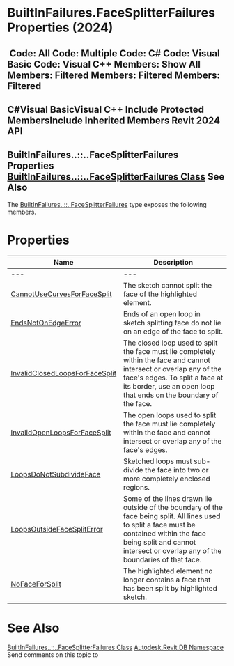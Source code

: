 # BuiltInFailures.FaceSplitterFailures Properties (2024)

﻿
 Code: All Code: Multiple Code: C# Code: Visual Basic Code: Visual C++  Members: Show All Members: Filtered Members: Filtered Members: Filtered   
---  
C#Visual BasicVisual C++
Include Protected MembersInclude Inherited Members
Revit 2024 API  
---  
BuiltInFailures..::..FaceSplitterFailures Properties  
[BuiltInFailures..::..FaceSplitterFailures Class](c354be2c-4d56-3ed0-6977-3c5cf6972cdf.md "BuiltInFailures.FaceSplitterFailures Class") See Also  
---  
The [BuiltInFailures..::..FaceSplitterFailures](c354be2c-4d56-3ed0-6977-3c5cf6972cdf.md "BuiltInFailures.FaceSplitterFailures Class") type exposes the following members.
# Properties
| Name | Description |
| --- | --- |
| --- | --- | --- |
| [CannotUseCurvesForFaceSplit](7bd8dda8-92d3-bf78-ff59-675025a2f47c.md "CannotUseCurvesForFaceSplit Property") | The sketch cannot split the face of the highlighted element. |
| [EndsNotOnEdgeError](06d542ee-8006-582f-3eb2-2091438b855e.md "EndsNotOnEdgeError Property") | Ends of an open loop in sketch splitting face do not lie on an edge of the face to split. |
| [InvalidClosedLoopsForFaceSplit](ff21648e-5c98-1266-a2fa-94344fcc75b6.md "InvalidClosedLoopsForFaceSplit Property") | The closed loop used to split the face must lie completely within the face and cannot intersect or overlap any of the face's edges. To split a face at its border, use an open loop that ends on the boundary of the face. |
| [InvalidOpenLoopsForFaceSplit](995f3404-810c-25ce-8c15-6460b8750948.md "InvalidOpenLoopsForFaceSplit Property") | The open loops used to split the face must lie completely within the face and cannot intersect or overlap any of the face's edges. |
| [LoopsDoNotSubdivideFace](6700b99f-c3cc-9bfd-53ad-3d5abf317764.md "LoopsDoNotSubdivideFace Property") | Sketched loops must sub-divide the face into two or more completely enclosed regions. |
| [LoopsOutsideFaceSplitError](535caf99-8515-86c5-c505-8f7d6eedaa64.md "LoopsOutsideFaceSplitError Property") | Some of the lines drawn lie outside of the boundary of the face being split. All lines used to split a face must be contained within the face being split and cannot intersect or overlap any of the boundaries of that face. |
| [NoFaceForSplit](923a8482-ba81-100c-261c-96802a202ee2.md "NoFaceForSplit Property") | The highlighted element no longer contains a face that has been split by highlighted sketch. |

# See Also
[BuiltInFailures..::..FaceSplitterFailures Class](c354be2c-4d56-3ed0-6977-3c5cf6972cdf.md "BuiltInFailures.FaceSplitterFailures Class")
[Autodesk.Revit.DB Namespace](87546ba7-461b-c646-cbb1-2cb8f5bff8b2.md "Autodesk.Revit.DB Namespace")
Send comments on this topic to 